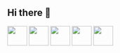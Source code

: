 ## Hi there 👋
<div>
<img src="https://cdn.jsdelivr.net/gh/devicons/devicon@latest/icons/html5/html5-plain-wordmark.svg" width="45rem"/>
          
<img src="https://cdn.jsdelivr.net/gh/devicons/devicon@latest/icons/css3/css3-plain-wordmark.svg" width="45rem"/>

<img src="https://cdn.jsdelivr.net/gh/devicons/devicon@latest/icons/javascript/javascript-original.svg" width="45rem" />

<img src="https://cdn.jsdelivr.net/gh/devicons/devicon@latest/icons/typescript/typescript-original.svg" width="45rem"/>

<img src="https://cdn.jsdelivr.net/gh/devicons/devicon@latest/icons/react/react-original-wordmark.svg" width="45rem"/>
</div>
          


          
          

<!--
**edimaiquemaciel/edimaiquemaciel** is a ✨ _special_ ✨ repository because its `README.md` (this file) appears on your GitHub profile.

Here are some ideas to get you started:

- 🔭 I’m currently working on ...
- 🌱 I’m currently learning ...
- 👯 I’m looking to collaborate on ...
- 🤔 I’m looking for help with ...
- 💬 Ask me about ...
- 📫 How to reach me: ...
- 😄 Pronouns: ...
- ⚡ Fun fact: ...
-->
